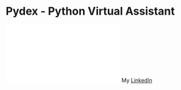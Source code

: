 # Pydex - Python Virtual Assistant
![Pydex_PythonVirtualAssistant](pydex.pdf)
My [LinkedIn](https://www.linkedin.com/in/nadav-chen22/)
